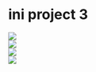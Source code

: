 # ini project 3

 <div class="social-icon">
        <div class="social-item">
          <a href="mailto:callmemstm@gmail.com"><img src="https://img.icons8.com/bubbles/100/000000/gmail.png" /></a>
        </div>
        <div class="social-item">
          <a href="https://instagram.com/muhammdsatritama"><img src="https://img.icons8.com/bubbles/100/000000/instagram-new.png" /></a>
        </div>
        <div class="social-item">
          <a href="https://rotf.lol/917Hu8"><img src="https://img.icons8.com/bubbles/100/000000/github.png" /></a>
        </div>
        <div class="social-item">
          <a href="https://wa.me/6282211224927?text=Halo kak"><img src="https://img.icons8.com/bubbles/100/000000/whatsapp.png" /></a>
        </div>
      </div>

    